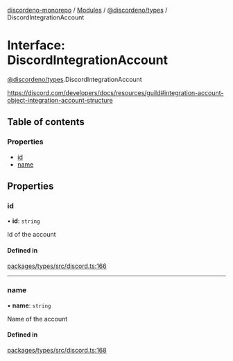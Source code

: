 [discordeno-monorepo](../README.md) / [Modules](../modules.md) / [@discordeno/types](../modules/discordeno_types.md) / DiscordIntegrationAccount

# Interface: DiscordIntegrationAccount

[@discordeno/types](../modules/discordeno_types.md).DiscordIntegrationAccount

https://discord.com/developers/docs/resources/guild#integration-account-object-integration-account-structure

## Table of contents

### Properties

- [id](discordeno_types.DiscordIntegrationAccount.md#id)
- [name](discordeno_types.DiscordIntegrationAccount.md#name)

## Properties

### id

• **id**: `string`

Id of the account

#### Defined in

[packages/types/src/discord.ts:166](https://github.com/deepsarda/discordeno/blob/c6dc30bb/packages/types/src/discord.ts#L166)

---

### name

• **name**: `string`

Name of the account

#### Defined in

[packages/types/src/discord.ts:168](https://github.com/deepsarda/discordeno/blob/c6dc30bb/packages/types/src/discord.ts#L168)
